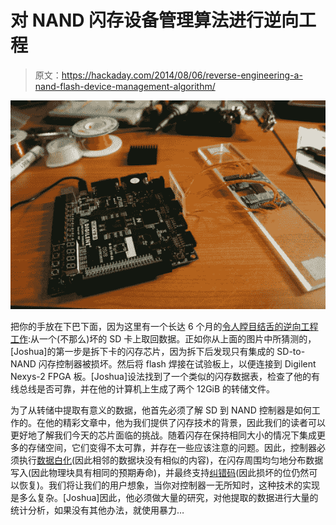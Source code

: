 # 对 NAND 闪存设备管理算法进行逆向工程

> 原文：<https://hackaday.com/2014/08/06/reverse-engineering-a-nand-flash-device-management-algorithm/>

[![unsoldered flash chip](img/cba58378ab79a088625bff3e94980913.png)](https://hackaday.com/wp-content/uploads/2014/08/sd-fux-9-xscale.jpg)

把你的手放在下巴下面，因为这里有一个长达 6 个月的[令人瞠目结舌的逆向工程工作](http://joshuawise.com/projects/ndfslave):从一个(不那么)坏的 SD 卡上取回数据。正如你从上面的图片中所猜测的，[Joshua]的第一步是拆下卡的闪存芯片，因为拆下后发现只有集成的 SD-to-NAND 闪存控制器被损坏。然后将 flash 焊接在试验板上，以便连接到 Digilent Nexys-2 FPGA 板。[Joshua]设法找到了一个类似的闪存数据表，检查了他的有线总线是否可靠，并在他的计算机上生成了两个 12GiB 的转储文件。

为了从转储中提取有意义的数据，他首先必须了解 SD 到 NAND 控制器是如何工作的。在他的精彩文章中，他为我们提供了闪存技术的背景，因此我们的读者可以更好地了解我们今天的芯片面临的挑战。随着闪存在保持相同大小的情况下集成更多的存储空间，它们变得不太可靠，并存在一些应该注意的问题。因此，控制器必须执行[数据白化](http://en.wikipedia.org/wiki/Whitening_transformation)(因此相邻的数据块没有相似的内容)，在闪存周围均匀地分布数据写入(因此物理块具有相同的预期寿命)，并最终支持[纠错码](http://en.wikipedia.org/wiki/Error-correcting_code)(因此损坏的位仍然可以恢复)。我们将让我们的用户想象，当你对控制器一无所知时，这种技术的实现是多么复杂。[Joshua]因此，他必须做大量的研究，对他提取的数据进行大量的统计分析，如果没有其他办法，就使用暴力…